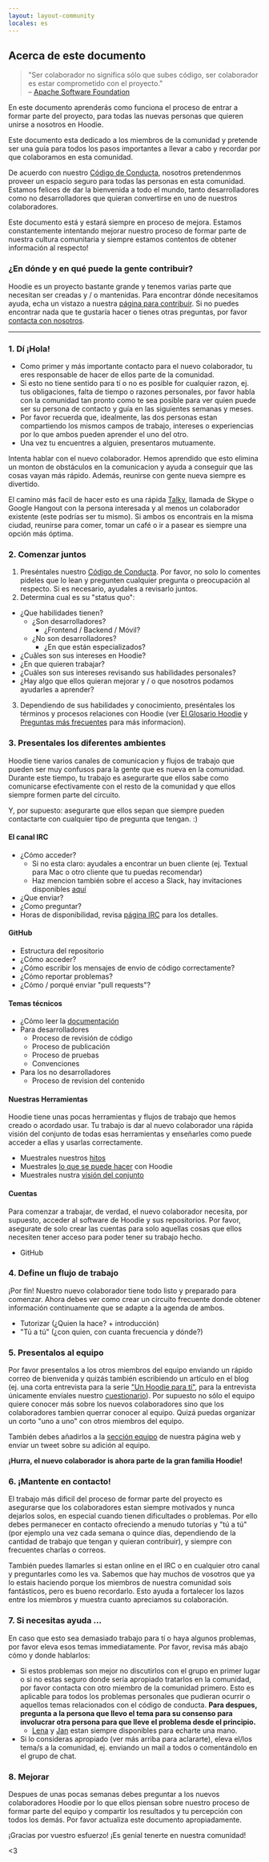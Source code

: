 ```yaml
---
layout: layout-community
locales: es
---
```


## Acerca de este documento

 > "Ser colaborador no significa sólo que subes código, ser colaborador es estar comprometido con el proyecto."  
 > – <a href="https://community.apache.org/contributors/" target="_blank">Apache Software Foundation</a>

En este documento aprenderás como funciona el proceso de entrar a formar parte del proyecto, para todas las nuevas personas que quieren unirse a nosotros en Hoodie.

Este documento esta dedicado a los miembros de la comunidad y pretende ser una guía para todos los pasos importantes a llevar a cabo y recordar por que colaboramos en esta comunidad.

De acuerdo con nuestro [Código de Conducta](http://hood.ie/code-of-conduct.html), nosotros pretendenmos proveer un espacio seguro para todas las personas en esta comunidad. Estamos felices de dar la bienvenida a todo el mundo, tanto desarrolladores como no desarrolladores que quieran convertirse en uno de nuestros colaboradores.

Este documento está y estará siempre en proceso de mejora. Estamos constantemente intentando mejorar nuestro proceso de formar parte de nuestra cultura comunitaria y siempre estamos contentos de obtener información al respecto!

### ¿En dónde y en qué puede la gente contribuir?

Hoodie es un proyecto bastante grande y tenemos varias parte que necesitan ser creadas y / o mantenidas. Para encontrar dónde necesitamos ayuda, echa un vistazo a nuestra [página para contribuir](http://hood.ie/contribute/). Si no puedes encontrar nada que te gustaría hacer o tienes otras preguntas, por favor [contacta con nosotros](http://hood.ie/contact/).

---------------

### 1. Dí ¡Hola!

- Como primer y más importante contacto para el nuevo colaborador, tu eres responsable de hacer de ellos parte de la comunidad.
- Si esto no tiene sentido para tí o no es posible for cualquier razon, ej. tus obligaciones, falta de tiempo o razones personales, por favor habla con la comunidad tan pronto como te sea posible para ver quien puede ser su persona de contacto y guía en las siguientes semanas y meses.
- Por favor recuerda que, idealmente, las dos personas estan compartiendo los mismos campos de trabajo, intereses o experiencias por lo que ambos pueden aprender el uno del otro.
- Una vez tu encuentres a alguien, presentaros mutuamente.

Intenta hablar con el nuevo colaborador. Hemos aprendido que esto elimina un monton de obstáculos en la comunicacion y ayuda a conseguir que las cosas vayan más rápido. Además, reunirse con gente nueva siempre es divertido.

El camino más facil de hacer esto es una rápida <a href="http://talky.io" target="_blank">Talky</a>, llamada de Skype o Google Hangout con la persona interesada y al menos un colaborador existente (este podrías ser tu mismo). Si ambos os encontrais en la misma ciudad, reunirse para comer, tomar un café o ir a pasear es siempre una opción más óptima.

### 2. Comenzar juntos

1. Preséntales nuestro [Código de Conducta](http://hood.ie/code-of-conduct/). Por favor, no solo lo comentes pideles que lo lean y pregunten cualquier pregunta o preocupación al respecto. Si es necesario, ayudales a revisarlo juntos.
2. Determina cual es su "status quo":
  - ¿Que habilidades tienen?
     - ¿Son desarrolladores?
        - ¿Frontend / Backend / Móvil?
     - ¿No son desarrolladores?
        - ¿En que están especializados?
  - ¿Cuâles son sus intereses en Hoodie?
  - ¿En que quieren trabajar?
  - ¿Cuáles son sus intereses revisando sus habilidades personales?
  - ¿Hay algo que ellos quieran mejorar y / o que nosotros podamos ayudarles a aprender?
3. Dependiendo de sus habilidades y conocimiento, preséntales los términos y procesos relaciones con Hoodie (ver [El Glosario Hoodie](../hoodieverse/glossary.html) y [Preguntas más frecuentes](http://faq.hood.ie/) para más informacion).


### 3. Presentales los diferentes ambientes

Hoodie tiene varios canales de comunicacion y flujos de trabajo que pueden ser muy confusos para la gente que es nueva en la comunidad. Durante este tiempo, tu trabajo es asegurarte que ellos sabe como comunicarse efectivamente con el resto de la comunidad y que ellos siempre formen parte del circuito.

Y, por supuesto: asegurarte que ellos sepan que siempre pueden contactarte con cualquier tipo de pregunta que tengan. :)

#### El canal IRC
- ¿Cómo acceder?
  - Si no esta claro: ayudales a encontrar un buen cliente (ej. Textual para Mac o otro cliente que tu puedas recomendar)
  - Haz mencion también sobre el acceso a Slack, hay invitaciones disponibles [aquí](http://hood.ie/chat/index.html)
- ¿Que enviar?
- ¿Como preguntar?
- Horas de disponibilidad, revisa [página IRC](http://hood.ie/irc) para los detalles.

#### GitHub
- Estructura del repositorio
- ¿Cómo acceder?
- ¿Cómo escribir los mensajes de envio de código correctamente?
- ¿Cómo reportar problemas?
- ¿Cómo / porqué enviar "pull requests"?

#### Temas técnicos
- ¿Cómo leer la [documentación](../)
- Para desarrolladores
   - Proceso de revisión de código
   - Proceso de publicación
   - Proceso de pruebas
   - Convenciones
- Para los no desarrolladores
   - Proceso de revision del contenido

#### Nuestras Herramientas
Hoodie tiene unas pocas herramientas y flujos de trabajo que hemos creado o acordado usar. Tu trabajo is dar al nuevo colaborador una rápida visión del conjunto de todas esas herramientas y enseñarles como puede acceder a ellas y usarlas correctamente.

- Muestrales nuestros [hitos](http://gr2m.github.io/milestones/)
- Muestrales [lo que se puede hacer](http://hood.ie/intro/#showcases) con Hoodie
- Muestrales nustra [visión del conjunto](http://espy.github.io/ubersicht/#hoodiehq)

#### Cuentas

Para comenzar a trabajar, de verdad, el nuevo colaborador necesita, por supuesto, acceder al software de Hoodie y sus repositorios. Por favor, asegurate de solo crear las cuentas para solo aquellas cosas que ellos necesiten tener acceso para poder tener su trabajo hecho.

 - GitHub

### 4. Define un flujo de trabajo

¡Por fín! Nuestro nuevo colaborador tiene todo listo y preparado para comenzar. Ahora debes ver como crear un circuito frecuente donde obtener información continuamente que se adapte a la agenda de ambos.

- Tutorizar (¿Quien la hace? + introducción)
- "Tú a tú" (¿con quien, con cuanta frecuencia y dónde?)

### 5. Presentalos al equipo 

Por favor presentalos a los otros miembros del equipo enviando un rápido correo de bienvenida y quizás también escribiendo un artículo en el blog (ej. una corta entrevista para la serie ["Un Hoodie para tí"](http://blog.hood.ie/category/a-hoodie-for-you/), para la entrevista únicamente envíales nuestro [cuestionario](https://docs.google.com/forms/d/144uyYfrX1onnXiWV5wbA3qC_eOoUImolNaMXPdgDWMc/viewform)). Por supuesto no sólo el equipo quiere conocer más sobre los nuevos colaboradores sino que los colaboradores tambien querrar conocer al equipo. Quizá puedas organizar un corto "uno a uno" con otros miembros del equipo.

También debes añadirlos a la [sección equipo](http://hood.ie/community/#community) de nuestra página web y enviar un tweet sobre su adición al equipo.

**¡Hurra, el nuevo colaborador is ahora parte de la gran familia Hoodie!**

### 6. ¡Mantente en contacto!

El trabajo más dificil del proceso de formar parte del proyecto es asegurarse que los colaboradores estan siempre motivados y nunca dejarlos solos, en especial cuando tienen dificultades o problemas. Por ello debes permanecer en contacto ofreciendo a menudo tutorías y "tú a tú" (por ejemplo una vez cada semana o quince días, dependiendo de la cantidad de trabajo que tengan y quieran contribuir), y siempre con frecuentes charlas o correos.

También puedes llamarles si estan online en el IRC o en cualquier otro canal y preguntarles como les va. Sabemos que hay muchos de vosotros que ya lo estais haciendo porque los miembros de nuestra comunidad sois fantásticos, pero es bueno recordarlo. Esto ayuda a fortalecer los lazos entre los miembros y muestra cuanto apreciamos su colaboración.

### 7. Si necesitas ayuda …

En caso que esto sea demasiado trabajo para tí o haya algunos problemas, por favor eleva esos temas immediatamente. Por favor, revisa más abajo cómo y donde hablarlos:

- Si estos problemas son mejor no discutirlos con el grupo en primer lugar o si no estas seguro donde sería apropiado tratarlos en la comunidad, por favor contacta con otro miembro de la comunidad primero. Esto es aplicable para todos los problemas personales que pudieran ocurrir o aquellos temas relacionados con el código de conducta. **Para despues, pregunta a la persona que llevo el tema para su consenso para involucrar otra persona para que lleve el problema desde el principio.**
  - [Lena](https://twitter.com/lrnrd) y [Jan](https://twitter.com/janl) estan siempre disponibles para echarte una mano.
- Si lo consideras apropiado (ver más arriba para aclararte), eleva el/los tema/s a la comunidad, ej. enviando un mail a todos o comentándolo en el grupo de chat.

### 8. Mejorar

Despues de unas pocas semanas debes preguntar a los nuevos colaboradores Hoodie por lo que ellos piensan sobre nuestro proceso de formar parte del equipo y compartir los resultados y tu percepción con todos los demás. Por favor actualiza este documento apropiadamente.


¡Gracias por vuestro esfuerzo! ¡Es genial tenerte en nuestra comunidad!

<3
